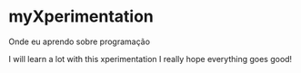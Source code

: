 # myXperimentation
Onde eu aprendo sobre programação

I will learn a lot with this xperimentation
I really hope everything goes good!
